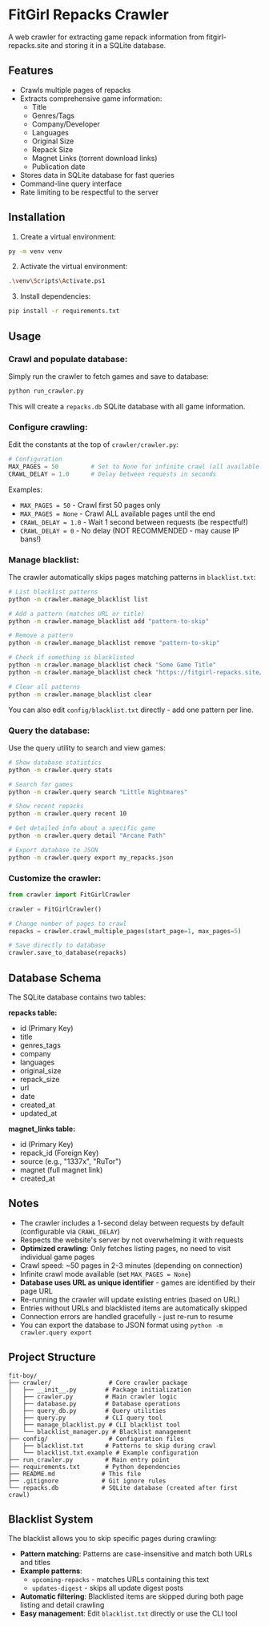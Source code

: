 # FitGirl Repacks Crawler

A web crawler for extracting game repack information from fitgirl-repacks.site and storing it in a SQLite database.

## Features

- Crawls multiple pages of repacks
- Extracts comprehensive game information:
  - Title
  - Genres/Tags
  - Company/Developer
  - Languages
  - Original Size
  - Repack Size
  - Magnet Links (torrent download links)
  - Publication date
- Stores data in SQLite database for fast queries
- Command-line query interface
- Rate limiting to be respectful to the server

## Installation

1. Create a virtual environment:

```bash
py -m venv venv
```

2. Activate the virtual environment:

```bash
.\venv\Scripts\Activate.ps1
```

3. Install dependencies:

```bash
pip install -r requirements.txt
```

## Usage

### Crawl and populate database:

Simply run the crawler to fetch games and save to database:

```bash
python run_crawler.py
```

This will create a `repacks.db` SQLite database with all game information.

### Configure crawling:

Edit the constants at the top of `crawler/crawler.py`:

```python
# Configuration
MAX_PAGES = 50         # Set to None for infinite crawl (all available pages)
CRAWL_DELAY = 1.0      # Delay between requests in seconds
```

Examples:

- `MAX_PAGES = 50` - Crawl first 50 pages only
- `MAX_PAGES = None` - Crawl ALL available pages until the end
- `CRAWL_DELAY = 1.0` - Wait 1 second between requests (be respectful!)
- `CRAWL_DELAY = 0` - No delay (NOT RECOMMENDED - may cause IP bans!)

### Manage blacklist:

The crawler automatically skips pages matching patterns in `blacklist.txt`:

```bash
# List blacklist patterns
python -m crawler.manage_blacklist list

# Add a pattern (matches URL or title)
python -m crawler.manage_blacklist add "pattern-to-skip"

# Remove a pattern
python -m crawler.manage_blacklist remove "pattern-to-skip"

# Check if something is blacklisted
python -m crawler.manage_blacklist check "Some Game Title"
python -m crawler.manage_blacklist check "https://fitgirl-repacks.site/some-page/"

# Clear all patterns
python -m crawler.manage_blacklist clear
```

You can also edit `config/blacklist.txt` directly - add one pattern per line.

### Query the database:

Use the query utility to search and view games:

```bash
# Show database statistics
python -m crawler.query stats

# Search for games
python -m crawler.query search "Little Nightmares"

# Show recent repacks
python -m crawler.query recent 10

# Get detailed info about a specific game
python -m crawler.query detail "Arcane Path"

# Export database to JSON
python -m crawler.query export my_repacks.json
```

### Customize the crawler:

```python
from crawler import FitGirlCrawler

crawler = FitGirlCrawler()

# Change number of pages to crawl
repacks = crawler.crawl_multiple_pages(start_page=1, max_pages=5)

# Save directly to database
crawler.save_to_database(repacks)
```

## Database Schema

The SQLite database contains two tables:

**repacks table:**

- id (Primary Key)
- title
- genres_tags
- company
- languages
- original_size
- repack_size
- url
- date
- created_at
- updated_at

**magnet_links table:**

- id (Primary Key)
- repack_id (Foreign Key)
- source (e.g., "1337x", "RuTor")
- magnet (full magnet link)
- created_at

## Notes

- The crawler includes a 1-second delay between requests by default (configurable via `CRAWL_DELAY`)
- Respects the website's server by not overwhelming it with requests
- **Optimized crawling**: Only fetches listing pages, no need to visit individual game pages
- Crawl speed: ~50 pages in 2-3 minutes (depending on connection)
- Infinite crawl mode available (set `MAX_PAGES = None`)
- **Database uses URL as unique identifier** - games are identified by their page URL
- Re-running the crawler will update existing entries (based on URL)
- Entries without URLs and blacklisted items are automatically skipped
- Connection errors are handled gracefully - just re-run to resume
- You can export the database to JSON format using `python -m crawler.query export`

## Project Structure

```
fit-boy/
├── crawler/                # Core crawler package
│   ├── __init__.py        # Package initialization
│   ├── crawler.py         # Main crawler logic
│   ├── database.py        # Database operations
│   ├── query_db.py        # Query utilities
│   ├── query.py           # CLI query tool
│   ├── manage_blacklist.py # CLI blacklist tool
│   └── blacklist_manager.py # Blacklist management
├── config/                 # Configuration files
│   ├── blacklist.txt      # Patterns to skip during crawl
│   └── blacklist.txt.example # Example configuration
├── run_crawler.py         # Main entry point
├── requirements.txt       # Python dependencies
├── README.md             # This file
├── .gitignore            # Git ignore rules
└── repacks.db            # SQLite database (created after first crawl)
```

## Blacklist System

The blacklist allows you to skip specific pages during crawling:

- **Pattern matching**: Patterns are case-insensitive and match both URLs and titles
- **Example patterns**:
  - `upcoming-repacks` - matches URLs containing this text
  - `updates-digest` - skips all update digest posts
- **Automatic filtering**: Blacklisted items are skipped during both page listing and detail crawling
- **Easy management**: Edit `blacklist.txt` directly or use the CLI tool
